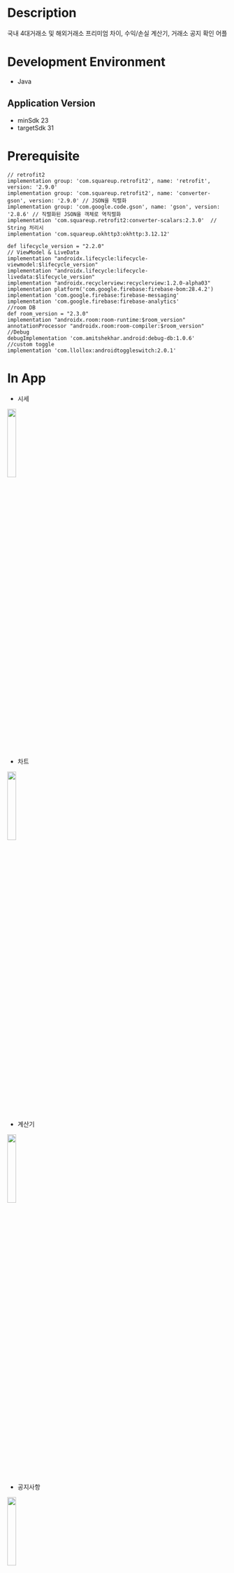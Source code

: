 # Description
국내 4대거래소 및 해외거래소 프리미엄 차이, 수익/손실 계산기, 거래소 공지 확인 어플
# Development Environment
- Java

## Application Version
- minSdk 23
- targetSdk 31

# Prerequisite
    // retrofit2
    implementation group: 'com.squareup.retrofit2', name: 'retrofit', version: '2.9.0'
    implementation group: 'com.squareup.retrofit2', name: 'converter-gson', version: '2.9.0' // JSON을 직렬화
    implementation group: 'com.google.code.gson', name: 'gson', version: '2.8.6' // 직렬화된 JSON을 객체로 역직렬화
    implementation 'com.squareup.retrofit2:converter-scalars:2.3.0'  // String 처리시
    implementation 'com.squareup.okhttp3:okhttp:3.12.12'

    def lifecycle_version = "2.2.0"
    // ViewModel & LiveData
    implementation "androidx.lifecycle:lifecycle-viewmodel:$lifecycle_version"
    implementation "androidx.lifecycle:lifecycle-livedata:$lifecycle_version"
    implementation "androidx.recyclerview:recyclerview:1.2.0-alpha03"
    implementation platform('com.google.firebase:firebase-bom:28.4.2')
    implementation 'com.google.firebase:firebase-messaging'
    implementation 'com.google.firebase:firebase-analytics'
    //room DB
    def room_version = "2.3.0"
    implementation "androidx.room:room-runtime:$room_version"
    annotationProcessor "androidx.room:room-compiler:$room_version"
    //Debug
    debugImplementation 'com.amitshekhar.android:debug-db:1.0.6'
    //custom toggle
    implementation 'com.llollox:androidtoggleswitch:2.0.1'
    
# In App
- 시세
<img src="https://user-images.githubusercontent.com/63600525/143932234-970b7d93-8a1c-44c7-90e9-eec7e5ebbe35.png"  width="20%">

- 차트
<img src="https://user-images.githubusercontent.com/63600525/145673635-5d865c22-5fc7-499f-bef0-beee533d20b9.gif"  width="20%">

- 계산기
<img src="https://user-images.githubusercontent.com/63600525/143932255-4fb2fc54-1fa5-4284-8d59-c6693a819e14.png"  width="20%">

- 공지사항
<img src="https://user-images.githubusercontent.com/63600525/146675495-b7973d62-e456-41fa-ac38-aa84293f18e6.gif"  width="20%">

- 공지사항 상세
<img src="https://user-images.githubusercontent.com/63600525/143932266-2f3abf7b-638c-412b-9e45-563b7ead22b7.png"  width="20%">

- 환경설정
<img src="https://user-images.githubusercontent.com/63600525/143932290-db62cceb-e1a6-4732-9227-0e0a3cd791ed.png"  width="20%">

# Bugs
    - 성능이 낮은 기기에서는 시세탭에서 스크롤시 밀리는 현상.
    - 백그라운드 이동시 웹소켓 종료가 안되는점.






    
